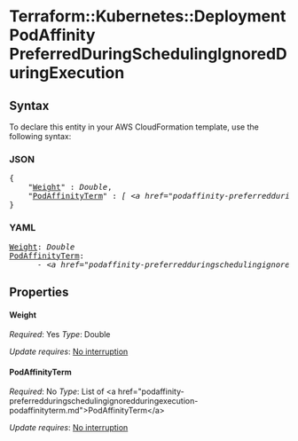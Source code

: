 # Terraform::Kubernetes::Deployment PodAffinity PreferredDuringSchedulingIgnoredDuringExecution

## Syntax

To declare this entity in your AWS CloudFormation template, use the following syntax:

### JSON

<pre>
{
    "<a href="#weight" title="Weight">Weight</a>" : <i>Double</i>,
    "<a href="#podaffinityterm" title="PodAffinityTerm">PodAffinityTerm</a>" : <i>[ &lt;a href=&#34;podaffinity-preferredduringschedulingignoredduringexecution-podaffinityterm.md&#34;&gt;PodAffinityTerm&lt;/a&gt;, ... ]</i>
}
</pre>

### YAML

<pre>
<a href="#weight" title="Weight">Weight</a>: <i>Double</i>
<a href="#podaffinityterm" title="PodAffinityTerm">PodAffinityTerm</a>: <i>
      - &lt;a href=&#34;podaffinity-preferredduringschedulingignoredduringexecution-podaffinityterm.md&#34;&gt;PodAffinityTerm&lt;/a&gt;</i>
</pre>

## Properties

#### Weight

_Required_: Yes
_Type_: Double

_Update requires_: [No interruption](https://docs.aws.amazon.com/AWSCloudFormation/latest/UserGuide/using-cfn-updating-stacks-update-behaviors.html#update-no-interrupt)

#### PodAffinityTerm

_Required_: No
_Type_: List of &lt;a href=&#34;podaffinity-preferredduringschedulingignoredduringexecution-podaffinityterm.md&#34;&gt;PodAffinityTerm&lt;/a&gt;

_Update requires_: [No interruption](https://docs.aws.amazon.com/AWSCloudFormation/latest/UserGuide/using-cfn-updating-stacks-update-behaviors.html#update-no-interrupt)

